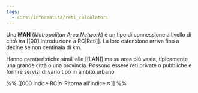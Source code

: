 ```yaml
---
tags:
  - corsi/informatica/reti_calcolatori
---
```

Una **MAN** (*Metropolitan Area Network*) è un tipo di connessione a livello di città tra [[001 Introduzione a RC|Reti]].
La loro estensione arriva fino a decine se non centinaia di km.

Hanno caratteristiche simili alle [[LAN]] ma su area più vasta, tipicamente una grande città o una provincia. Possono essere reti private o pubbliche e fornire servizi di vario tipo in ambito urbano.

%%
[[000 Indice RC|↖ Ritorna all'indice ↖]]
%%